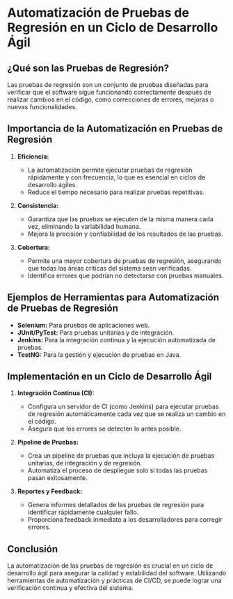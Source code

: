 # Automatización de Pruebas de Regresión en un Ciclo de Desarrollo Ágil

## ¿Qué son las Pruebas de Regresión?
Las pruebas de regresión son un conjunto de pruebas diseñadas para verificar que el software sigue funcionando correctamente después de realizar cambios en el código, como correcciones de errores, mejoras o nuevas funcionalidades.

## Importancia de la Automatización en Pruebas de Regresión
1. **Eficiencia:**
   - La automatización permite ejecutar pruebas de regresión rápidamente y con frecuencia, lo que es esencial en ciclos de desarrollo ágiles.
   - Reduce el tiempo necesario para realizar pruebas repetitivas.

2. **Consistencia:**
   - Garantiza que las pruebas se ejecuten de la misma manera cada vez, eliminando la variabilidad humana.
   - Mejora la precisión y confiabilidad de los resultados de las pruebas.

3. **Cobertura:**
   - Permite una mayor cobertura de pruebas de regresión, asegurando que todas las áreas críticas del sistema sean verificadas.
   - Identifica errores que podrían no detectarse con pruebas manuales.

## Ejemplos de Herramientas para Automatización de Pruebas de Regresión
- **Selenium:** Para pruebas de aplicaciones web.
- **JUnit/PyTest:** Para pruebas unitarias y de integración.
- **Jenkins:** Para la integración continua y la ejecución automatizada de pruebas.
- **TestNG:** Para la gestión y ejecución de pruebas en Java.

## Implementación en un Ciclo de Desarrollo Ágil
1. **Integración Continua (CI):**
   - Configura un servidor de CI (como Jenkins) para ejecutar pruebas de regresión automáticamente cada vez que se realiza un cambio en el código.
   - Asegura que los errores se detecten lo antes posible.

2. **Pipeline de Pruebas:**
   - Crea un pipeline de pruebas que incluya la ejecución de pruebas unitarias, de integración y de regresión.
   - Automatiza el proceso de despliegue solo si todas las pruebas pasan exitosamente.

3. **Reportes y Feedback:**
   - Genera informes detallados de las pruebas de regresión para identificar rápidamente cualquier fallo.
   - Proporciona feedback inmediato a los desarrolladores para corregir errores.

## Conclusión
La automatización de las pruebas de regresión es crucial en un ciclo de desarrollo ágil para asegurar la calidad y estabilidad del software. Utilizando herramientas de automatización y prácticas de CI/CD, se puede lograr una verificación continua y efectiva del sistema.
